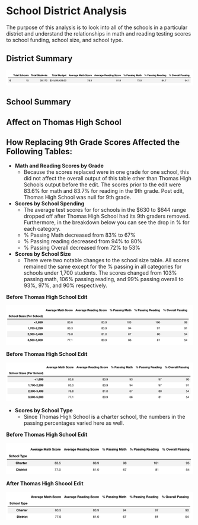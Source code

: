 # School District Analysis

The purpose of this analysis is to look into all of the schools in a particular district and understand the relationships in math and reading testing scores to school funding, school size, and school type.

## District Summary



![](Resources/District_Summary.png)

## School Summary



## Affect on Thomas High School



## How Replacing 9th Grade Scores Affected the Following Tables:

* **Math and Reading Scores by Grade**
  * Because the scores replaced were in one grade for one school, this did not affect the overall output of this table other than Thomas High Schools output before the edit.  The scores prior to the edit were 83.6% for math and 83.7% for reading in the 9th grade.  Post edit, Thomas High School was null for 9th grade.
* **Scores by School Spending**
  * The average test scores for for schools in the $630 to $644 range dropped off after Thomas High School had its 9th graders removed.  Furthermore, in the breakdown below you can see the drop in % for each category.  
  * % Passing Math decreased from 83% to 67%
  * % Passing reading decreased from 94% to 80%
  * % Passing Overall decreased from 72% to 53%
* **Scores by School Size**
  * There were two notable changes to the school size table.  All scores remained the same except for the % passing in all categories for schools under 1,700 students.  The scores changed from 103% passing math, 106% passing reading, and 99% passing overall to 93%, 97%, and 90% respectively.  
  
**Before Thomas High School Edit**

![](Resources/pre_school_size.png)

**Before Thomas High School Edit**

![](Resources/post_school_size.png)

* **Scores by School Type**
  * Since Thomas High School is a charter school, the numbers in the passing percentages varied here as well.  
  
**Before Thomas High School Edit**
  
![](Resources/pre_school_type.png)
  
**After Thomas High Shcool Edit**
  
![](Resources/post_school_type.png)
